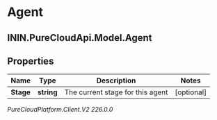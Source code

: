 # Agent

## ININ.PureCloudApi.Model.Agent

## Properties

|Name | Type | Description | Notes|
|------------ | ------------- | ------------- | -------------|
| **Stage** | **string** | The current stage for this agent | [optional] |



_PureCloudPlatform.Client.V2 226.0.0_
